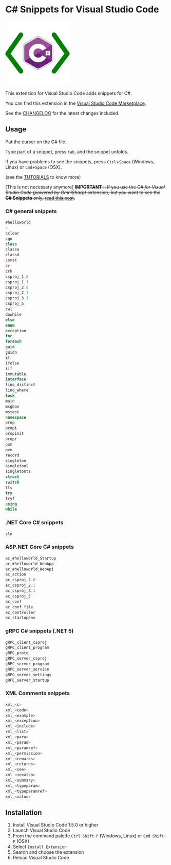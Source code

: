 # C# Snippets for Visual Studio Code

![alt text](https://github.com/J0rgeSerran0/vscode-csharp-snippets/raw/master/images/vscode-csharp-snippets.png "C# Snippets")

This extension for Visual Studio Code adds snippets for C#.

You can find this extension in the [Visual Studio Code Marketplace](https://marketplace.visualstudio.com/items?itemName=jorgeserrano.vscode-csharp-snippets).

See the [CHANGELOG](CHANGELOG.md) for the latest changes included.

## Usage
Put the cursor on the C# file.

Type part of a snippet, press `tab`, and the snippet unfolds.

If you have problems to see the snippets, press `Ctrl`+`Space` (Windows, Linux) or `Cmd`+`Space` (OSX).

(see the [TUTORIALS](TUTORIALS.md) to know more)


[This is not necessary anymore]
~~**IMPORTANT** :: If you use the *C# for Visual Studio Code (powered by OmniSharp)* extension, but you want to see the **C# Snippets** only, [read this post](https://geeks.ms/jorge/2017/07/16/how-to-disable-the-c-snippets-for-the-c-extension-of-visual-studio-code/).~~


### C# general snippets
```csharp
#helloworld
~
cclear
cgo
class
classa
classd
const
cr
crk
csproj_1.0
csproj_1.1
csproj_2.0
csproj_2.1
csproj_3.1
csproj_5
cwl
dowhile
else
enum
exception
for
foreach
guid
guidn
if
ifelse
iif
immutable
interface
linq_distinct
linq_where
lock
main
msgbox
mstest
namespace
prop
propi
propinit
propr
pum
pvm
record
singleton
singletonl
singletonts
struct
switch
tls
try
tryf
using
while
```

### .NET Core C# snippets
```csharp
sln
```

### ASP.NET Core C# snippets
```csharp
ac_#helloworld_Startup
ac_#helloworld_WebApp
ac_#helloworld_WebApi
ac_action
ac_csproj_2.0
ac_csproj_2.1
ac_csproj_3.1
ac_csproj_5
ac_conf
ac_conf_file
ac_controller
ac_startupenv
```

### gRPC C# snippets (.NET 5)
```csharp
gRPC_client_csproj
gRPC_client_program
gRPC_proto
gRPC_server_csproj
gRPC_server_program
gRPC_server_service
gRPC_server_settings
gRPC_server_startup
```

### XML Comments snippets
```csharp
xml_<c>
xml_<code>
xml_<example>
xml_<exception>
xml_<include>
xml_<list>
xml_<para>
xml_<param>
xml_<paramref>
xml_<permission>
xml_<remarks>
xml_<returns>
xml_<see>
xml_<seealso>
xml_<summary>
xml_<typeparam>
xml_<typeparamref>
xml_<value>
```


## Installation

1. Install Visual Studio Code 1.5.0 or higher
2. Launch Visual Studio Code
3. From the command palette `Ctrl`-`Shift`-`P` (Windows, Linux) or `Cmd`-`Shift`-`P` (OSX)
4. Select `Install Extension`
5. Search and choose the extension
6. Reload Visual Studio Code
